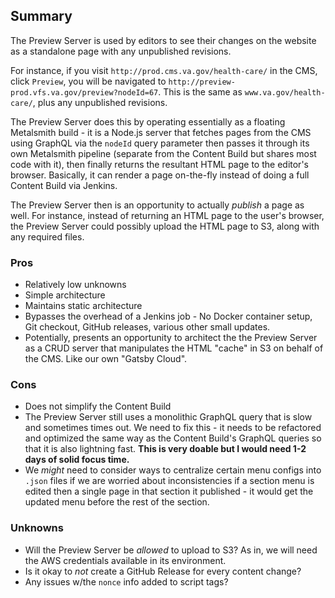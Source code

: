 ## Summary
The Preview Server is used by editors to see their changes on the website as a standalone page with any unpublished revisions. 

For instance, if you visit `http://prod.cms.va.gov/health-care/` in the CMS, click `Preview`, you will be navigated to  `http://preview-prod.vfs.va.gov/preview?nodeId=67`. This is the same as `www.va.gov/health-care/`, plus any unpublished revisions.

The Preview Server does this by operating essentially as a floating Metalsmith build - it is a Node.js server that fetches pages from the CMS using GraphQL via the `nodeId` query parameter then passes it through its own Metalsmith pipeline (separate from the Content Build but shares most code with it), then finally returns the resultant HTML page to the editor's browser. Basically, it can render a page on-the-fly instead of doing a full Content Build via Jenkins.

The Preview Server then is an opportunity to actually _publish_ a page as well. For instance, instead of returning an HTML page to the user's browser, the Preview Server could possibly upload the HTML page to S3, along with any required files. 

### Pros
- Relatively low unknowns
- Simple architecture
- Maintains static architecture
- Bypasses the overhead of a Jenkins job - No Docker container setup, Git checkout, GitHub releases, various other small updates.
- Potentially, presents an opportunity to architect the the Preview Server as a CRUD server that manipulates the HTML "cache" in S3 on behalf of the CMS. Like our own "Gatsby Cloud".

### Cons
- Does not simplify the Content Build
- The Preview Server still uses a monolithic GraphQL query that is slow and sometimes times out. We need to fix this - it needs to be refactored and optimized the same way as the Content Build's GraphQL queries so that it is also lightning fast. __This is very doable but I would need 1-2 days of solid focus time.__
- We _might_ need to consider ways to centralize certain menu configs into `.json` files if we are worried about inconsistencies if a section menu is edited then a single page in that section it published - it would get the updated menu before the rest of the section.

### Unknowns
- Will the Preview Server be _allowed_ to upload to S3? As in, we will need the AWS credentials available in its environment.
- Is it okay to _not_ create a GitHub Release for every content change?
- Any issues w/the `nonce` info added to script tags?
